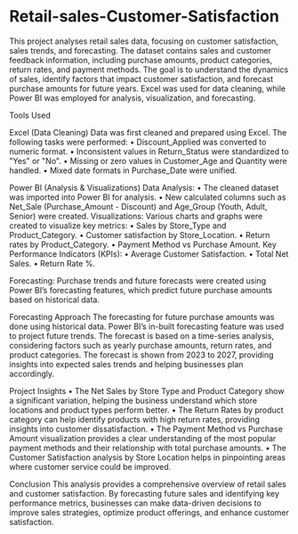 # Retail-sales-Customer-Satisfaction
This project analyses retail sales data, focusing on customer satisfaction, sales trends, and forecasting. The dataset contains sales and customer feedback information, including purchase amounts, product categories, return rates, and payment methods. The goal is to understand the dynamics of sales, identify factors that impact customer satisfaction, and forecast purchase amounts for future years. Excel was used for data cleaning, while Power BI was employed for analysis, visualization, and forecasting.

Tools Used

Excel (Data Cleaning) Data was first cleaned and prepared using Excel. The following tasks were performed: • Discount_Applied was converted to numeric format. • Inconsistent values in Return_Status were standardized to "Yes" or "No". • Missing or zero values in Customer_Age and Quantity were handled. • Mixed date formats in Purchase_Date were unified.

Power BI (Analysis & Visualizations) Data Analysis: • The cleaned dataset was imported into Power BI for analysis. • New calculated columns such as Net_Sale (Purchase_Amount - Discount) and Age_Group (Youth, Adult, Senior) were created. Visualizations: Various charts and graphs were created to visualize key metrics: • Sales by Store_Type and Product_Category. • Customer satisfaction by Store_Location. • Return rates by Product_Category. • Payment Method vs Purchase Amount. Key Performance Indicators (KPIs): • Average Customer Satisfaction. • Total Net Sales. • Return Rate %.

Forecasting: Purchase trends and future forecasts were created using Power BI’s forecasting features, which predict future purchase amounts based on historical data.

Forecasting Approach The forecasting for future purchase amounts was done using historical data. Power BI’s in-built forecasting feature was used to project future trends. The forecast is based on a time-series analysis, considering factors such as yearly purchase amounts, return rates, and product categories. The forecast is shown from 2023 to 2027, providing insights into expected sales trends and helping businesses plan accordingly.

Project Insights • The Net Sales by Store Type and Product Category show a significant variation, helping the business understand which store locations and product types perform better. • The Return Rates by product category can help identify products with high return rates, providing insights into customer dissatisfaction. • The Payment Method vs Purchase Amount visualization provides a clear understanding of the most popular payment methods and their relationship with total purchase amounts. • The Customer Satisfaction analysis by Store Location helps in pinpointing areas where customer service could be improved.

Conclusion This analysis provides a comprehensive overview of retail sales and customer satisfaction. By forecasting future sales and identifying key performance metrics, businesses can make data-driven decisions to improve sales strategies, optimize product offerings, and enhance customer satisfaction.
